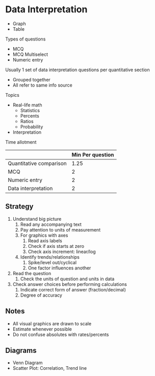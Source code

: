 # Data Interpretation

- Graph
- Table

Types of questions

- MCQ
- MCQ Multiselect
- Numeric entry

Usually 1 set of data interpretation questions per quantitative section

- Grouped together
- All refer to same info source

Topics

- Real-life math
  - Statistics
  - Percents
  - Ratios
  - Probability
- Interpretation

Time allotment

|                         | Min Per question |
| ----------------------- | ---------------- |
| Quantitative comparison | 1.25             |
| MCQ                     | 2                |
| Numeric entry           | 2                |
| Data interpretation     | 2                |

## Strategy

1. Understand big picture
   1. Read any accompanying text
   2. Pay attention to units of measurement
   3. For graphics with axes
      1. Read axis labels
      2. Check if axis starts at zero
      3. Check axis increment: linear/log
   4. Identify trends/relationships
      1. Spike/level out/cyclical
      2. One factor influences another
2. Read the question
   1. Check the units of question and units in data
3. Check answer choices before performing calculations
   1. Indicate correct form of answer (fraction/decimal)
   2. Degree of accuracy

## Notes

- All visual graphics are drawn to scale
- Estimate whenever possible
- Do not confuse absolutes with rates/percents

## Diagrams

- Venn Diagram
- Scatter Plot: Correlation, Trend line

